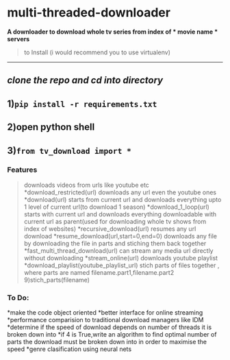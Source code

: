 # multi-threaded-downloader
**A downloader to download whole tv series from index of * movie name * servers**

>to Install
(i would recommend you to use virtualenv)
----
**_clone the repo and cd into directory_**
----
1)`pip install -r requirements.txt`
----
2)open python shell
----
3)`from tv_download import *`
----

### Features
>downloads videos from urls like youtube etc
*download_restricted(url) 
>downloads any url even the youtube ones
*download(url) 
>starts from current url and downloads everything upto 1 level of current url(to download 1 season)
*download_1_loop(url) 
>starts with current url and downloads everything downloadable with current url as parent(used for downloading whole tv shows from index of websites)
*recursive_download(url)
>resumes any url download 
*resume_download(url,start=0,end=0) 
>downloads any file by downloading the file in parts and stiching them back together
*fast_multi_thread_download(url) 
>can stream any media url directly without downloading
*stream_online(url) 
>downloads youtube playlist
*download_playlist(youtube_playlist_url) 
>stich parts of files together , where parts are named filename.part1,filename.part2
9)stich_parts(filename) 


### To Do:
*make the code object oriented
*better interface for online streaming 
*performance comparision to traditional download managers like IDM
*determine if the speed of download depends on number of threads it is broken down into
*if 4 is True,write an algorithm to find optimal number of parts the download must be broken down into in order to maximise the speed
*genre clasification using neural nets

